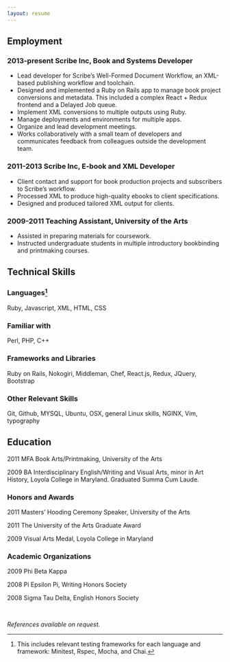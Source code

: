 ```yaml
---
layout: resume
---
```


## Employment

### **2013-present** Scribe Inc, Book and Systems Developer

* Lead developer for Scribe’s Well-Formed Document Workflow, an XML-based publishing workflow and toolchain.
* Designed and implemented a Ruby on Rails app to manage book project conversions and metadata. This included a complex React + Redux frontend and a Delayed Job queue.
* Implement XML conversions to multiple outputs using Ruby.
* Manage deployments and environments for multiple apps.
* Organize and lead development meetings.
* Works collaboratively with a small team of developers and communicates feedback from colleagues outside the development team.

### **2011-2013** Scribe Inc, E-book and XML Developer

* Client contact and support for book production projects and subscribers to Scribe’s workflow.
* Processed XML to produce high-quality ebooks to client specifications.
* Designed and produced tailored XML output for clients.

### **2009-2011** Teaching Assistant, University of the Arts

* Assisted in preparing materials for coursework.
* Instructed undergraduate students in multiple introductory bookbinding and printmaking courses.

## Technical Skills

### Languages[^1]

Ruby, Javascript, XML, HTML, CSS

### Familiar with

Perl, PHP, C++

### Frameworks and Libraries

Ruby on Rails, Nokogiri, Middleman, Chef, React.js, Redux, JQuery, Bootstrap

### Other Relevant Skills

Git, Github, MYSQL, Ubuntu, OSX, general Linux skills, NGINX, Vim, typography

## Education

2011 MFA Book Arts/Printmaking, University of the Arts

2009 BA Interdisciplinary English/Writing and Visual Arts, minor in Art History, Loyola College in Maryland. Graduated Summa Cum Laude.

### Honors and Awards

2011 Masters’ Hooding Ceremony Speaker, University of the Arts

2011 The University of the Arts Graduate Award

2009 Visual Arts Medal, Loyola College in Maryland

### Academic Organizations

2009 Phi Beta Kappa

2008 Pi Epsilon Pi, Writing Honors Society

2008 Sigma Tau Delta, English Honors Society

<br>

_References available on request._

[^1]: This includes relevant testing frameworks for each language and framework: Minitest, Rspec, Mocha, and Chai.

